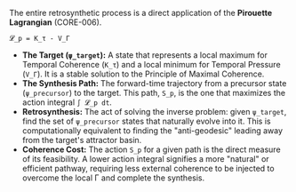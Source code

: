 The entire retrosynthetic process is a direct application of the **Pirouette Lagrangian** (CORE-006).

`𝓛_p = K_τ - V_Γ`

-   **The Target (`ψ_target`):** A state that represents a local maximum for Temporal Coherence (`K_τ`) and a local minimum for Temporal Pressure (`V_Γ`). It is a stable solution to the Principle of Maximal Coherence.
-   **The Synthesis Path:** The forward-time trajectory from a precursor state (`ψ_precursor`) to the target. This path, `S_p`, is the one that maximizes the action integral `∫ 𝓛_p dt`.
-   **Retrosynthesis:** The act of solving the inverse problem: given `ψ_target`, find the set of `ψ_precursor` states that naturally evolve into it. This is computationally equivalent to finding the "anti-geodesic" leading away from the target's attractor basin.
-   **Coherence Cost:** The action `S_p` for a given path is the direct measure of its feasibility. A lower action integral signifies a more "natural" or efficient pathway, requiring less external coherence to be injected to overcome the local Γ and complete the synthesis.